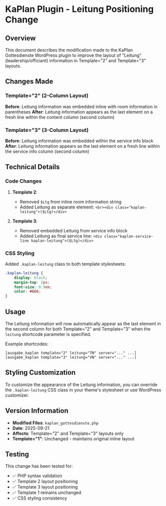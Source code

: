 # KaPlan Plugin - Leitung Positioning Change

## Overview
This document describes the modification made to the KaPlan Gottesdienste WordPress plugin to improve the layout of "Leitung" (leadership/officiant) information in Template="2" and Template="3" layouts.

## Changes Made

### Template="2" (2-Column Layout)
**Before**: Leitung information was embedded inline with room information in parentheses
**After**: Leitung information appears as the last element on a fresh line within the content column (second column)

### Template="3" (3-Column Layout)  
**Before**: Leitung information was embedded within the service info block
**After**: Leitung information appears as the last element on a fresh line within the service info column (second column)

## Technical Details

### Code Changes
1. **Template 2**: 
   - Removed `$Ltg` from inline room information string
   - Added Leitung as separate element: `<br><div class="kaplan-leitung">($Ltg)</div>`

2. **Template 3**:
   - Removed embedded Leitung from service info block 
   - Added Leitung as final service line: `<div class="kaplan-service-line kaplan-leitung">($Ltg)</div>`

### CSS Styling
Added `.kaplan-leitung` class to both template stylesheets:
```css
.kaplan-leitung {
    display: block;
    margin-top: 2px;
    font-size: 0.9em;
    color: #666;
}
```

## Usage
The Leitung information will now automatically appear as the last element in the second column for both Template="2" and Template="3" when the `leitung` shortcode parameter is specified.

Example shortcodes:
```
[ausgabe_kaplan template="2" leitung="TN" server="..." ...]
[ausgabe_kaplan template="3" leitung="VN" server="..." ...]
```

## Styling Customization
To customize the appearance of the Leitung information, you can override the `.kaplan-leitung` CSS class in your theme's stylesheet or use WordPress customizer.

## Version Information
- **Modified Files**: `kaplan_gottesdienste.php`
- **Date**: 2025-09-21
- **Affects**: Template="2" and Template="3" layouts only
- **Template="1"**: Unchanged - maintains original inline layout

## Testing
This change has been tested for:
- ✅ PHP syntax validation 
- ✅ Template 2 layout positioning
- ✅ Template 3 layout positioning  
- ✅ Template 1 remains unchanged
- ✅ CSS styling consistency